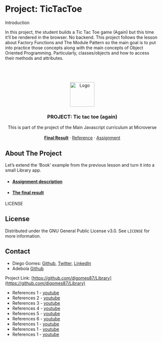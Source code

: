 # Project: TicTacToe
Introduction

In this project, the student builds a Tic Tac Toe game (Again) but this time it’ll be rendered in the browser. No backend. This project follows the lesson about Factory Functions and The Module Pattern so the main goal is to put into practice those concepts along with the main concepts of Object Oriented Programming. Particularly, classes/objects and how to access their methods and attributes.
# 

<br />
<p align="center">
  <a href="https://www.microverse.org">
    <img src="img/microverse.png" alt="Logo" width="80" height="80">
  </a>

  <h3 align="center">PROJECT: Tic tac toe (again)</h3>

  <p align="center">
    This is part of the project of the Main Javascript curriculum at Microverse
    <br />
    <br />
    <a href="#"><strong>Final Result</strong></a>
    ·
    <a href="https://www.theodinproject.com/">Reference</a>
    ·
    <a href="https://www.theodinproject.com/courses/javascript/lessons/tic-tac-toe-javascript">Assignment</a>
  </p>
</p>

<!-- ABOUT THE PROJECT -->
## About The Project

Let’s extend the ‘Book’ example from the previous lesson and turn it into a small Library app.

* #### [Assignment description](https://www.theodinproject.com/courses/javascript/lessons/tic-tac-toe-javascript)
* #### [The final result]()	

LICENSE
## License

Distributed under the GNU General Public License v3.0. See `LICENSE` for more information.

<!-- CONTACT -->
## Contact

* Diego Gomes: [Github](https://github.com/digomes87), [Twitter](https://twitter.com/devdiegogo),
[LinkedIn](https://www.linkedin.com/in/diego-gomes-6b208384/)
* Adebola [Github](https://github.com/onedebos)

Project Link: [https://github.com/digomes87/Library](https://github.com/digomes87/Library)


[product-screenshot]: img/mockup.png

* References 1 - [youtube](https://www.youtube.com/watch?v=P2TcQ3h0ipQ)
* References 2 - [youtube](https://www.youtube.com/watch?v=yaPUl31nypk)
* References 3 - [youtube](https://www.youtube.com/watch?v=TD5EaIkhSTQ)
* References 4 - [youtube](https://www.youtube.com/watch?v=M258B1b_pMs)
* References 5 - [youtube](https://www.youtube.com/watch?v=Mb4LIoxqIns)
* References 6 - [youtube](https://www.youtube.com/watch?v=ByuAHXr1ytg)
* References 1 - [youtube](https://www.youtube.com/watch?v=Mb4LIoxqIns)
* References 1 - [youtube](https://www.youtube.com/watch?v=Mb4LIoxqIns)
* References 1 - [youtube](https://www.youtube.com/watch?v=Mb4LIoxqIns)
